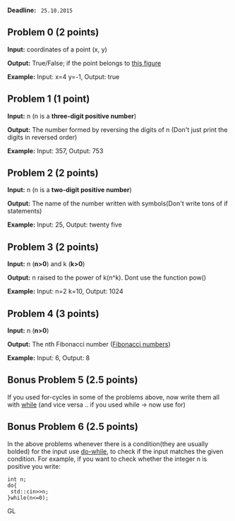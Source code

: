 **Deadline:** ` 25.10.2015`

## Problem 0 (2 points)

**Input:** coordinates of a point (x, y)

**Output:** True/False; if the point belongs to [this figure](https://i.gyazo.com/cfb7ca1c9e1f72e4acfebc99c4160b27.png)

**Example:** Input: x=4 y=-1, Output: true

## Problem 1 (1 point)

**Input:** n (n is a **three-digit positive number**)

**Output:** The number formed by reversing the digits of n (Don't just print the digits in reversed order)

**Example:** Input: 357, Output: 753

## Problem 2 (2 points)

**Input:** n (n is a **two-digit positive number**)

**Output:** The name of the number written with symbols(Don't write tons of if statements)

**Example:** Input: 25, Output: twenty five

## Problem 3 (2 points)

**Input:** n (**n>0**) and k (**k>0**)

**Output:** n raised to the power of k(n^k). Dont use the function pow()

**Example:** Input: n=2 k=10, Output: 1024

## Problem 4 (3 points)

**Input:** n (**n>0**)

**Output:** The nth Fibonacci number ([Fibonacci numbers](https://bg.wikipedia.org/wiki/%D0%A7%D0%B8%D1%81%D0%BB%D0%B0_%D0%BD%D0%B0_%D0%A4%D0%B8%D0%B1%D0%BE%D0%BD%D0%B0%D1%87%D0%B8))

**Example:** Input: 6, Output: 8

## Bonus Problem 5 (2.5 points)
If you used for-cycles in some of the problems above, now write them all with [while](http://www.tutorialspoint.com/cplusplus/cpp_while_loop.htm) (and vice versa .. if you used while -> now use for)

## Bonus Problem 6 (2.5 points)
In the above problems whenever there is a condition(they are usually bolded) for the input use [do-while](http://www.tutorialspoint.com/cplusplus/cpp_do_while_loop.htm), to check if the input matches the given condition. 
For example, if you want to check whether the integer n is positive you write:
```  
int n;  
do{  
 std::cin>>n;  
}while(n<=0);  
```
GL
